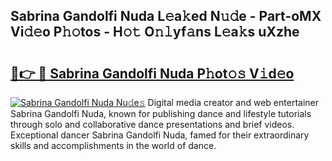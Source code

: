 ## Sabrina Gandolfi Nuda L𝚎a𝚔ed N𝚞𝚍e - Part-oMX Vi𝚍𝚎o P𝚑𝚘tos - H𝚘𝚝 O𝚗𝚕yf𝚊ns L𝚎a𝚔s uXzhe

# <h2><a href="http://kf6ali.oniu.top/?m=Sabrina+Gandolfi+Nuda">🔗👉 🔴 Sabrina Gandolfi Nuda P𝚑ot𝚘𝚜 V𝚒d𝚎o</a></h2>

[![Sabrina Gandolfi Nuda Nu𝚍e𝚜](https://i.imgur.com/0qMVB7G.gif)](http://kf6ali.oniu.top/?m=Sabrina+Gandolfi+Nuda)
Digital media creator and web entertainer Sabrina Gandolfi Nuda, known for publishing dance and lifestyle tutorials through solo and collaborative dance presentations and brief videos. Exceptional dancer Sabrina Gandolfi Nuda, famed for their extraordinary skills and accomplishments in the world of dance.  
